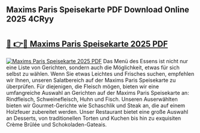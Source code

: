 ## Maxims Paris Speisekarte PDF Download Online 2025 4CRyy

# <h2><a href="http://gc8u5uu.nevu.top/?p=Maxims+Paris+Speisekarte">🔗 👉🔴 Maxims Paris Speisekarte 2025 PDF</a></h2>

[![Maxims Paris Speisekarte 2025 PDF](https://i.imgur.com/dBaPXMq.png)](http://gc8u5uu.nevu.top/?p=Maxims+Paris+Speisekarte)
Das Menü des Essens ist nicht nur eine Liste von Gerichten, sondern auch die Möglichkeit, etwas für sich selbst zu wählen. Wenn Sie etwas Leichtes und Frisches suchen, empfehlen wir Ihnen, unseren Salatbereich auf der Maxims Paris Speisekarte zu überprüfen. Für diejenigen, die Fleisch mögen, bieten wir eine umfangreiche Auswahl an Gerichten auf der Maxims Paris Speisekarte an: Rindfleisch, Schweinefleisch, Huhn und Fisch. Unseren Auserwählten bieten wir Gourmet-Gerichte wie Schaschlik und Steak an, die auf einem Holzfeuer zubereitet werden. Unser Restaurant bietet eine große Auswahl an Desserts, von traditionellen Torten und Kuchen bis hin zu exquisiten Crème Brûlée und Schokoladen-Gateais.
